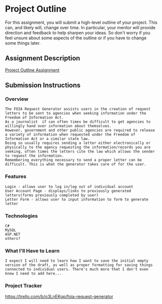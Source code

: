 # Project Outline
For this assignment, you will submit a high-level outline of your project. This can, and likely will, change over time. In particular, your mentor will provide direction and feedback to help sharpen your ideas. So don't worry if you feel unsure about some aspects of the outline or if you have to change some things later.

## Assignment Description
[Project Outline Assignment](https://education.launchcode.org/liftoff/modules/assignments/project-outline)

## Submission Instructions

### Overview
	The FOIA Request Generator assists users in the creation of request letters to be sent to agencies when seeking information under the Freedom of Information Act.
	As a journalist  if can often times be difficult to get agencies to willingly hand over information about themselves.
	However, government and other public agencies are required to release a variety of information when requested under the Freedom of Information Act or a similar state law.
	Doing so usually requires sending a letter either electronically or physically to the agency requesting the information/records you are seeking, often times the letters cite the law which allows the sender to request the information.
	Remembering everything necessary to send a proper letter can be difficult. This is what the generator takes care of for the user. 

### Features
	Login - allows user to log in/log out of individual account
	User Account Page - displays/links to previously generated letters(forms previously completed by user)
	Letter Form - allows user to input information to form to generate letter
### Technologies
	C#
	MySQL
	ASP.NET
	others?
### What I'll Have to Learn
	I expect I will need to learn how I want to save the initial empty version of the draft, as well as proper formatting for saving things connected to individual users. There's much more that I don't even know I need to add here...
### Project Tracker
https://trello.com/b/o3LnEKgp/foia-request-generator